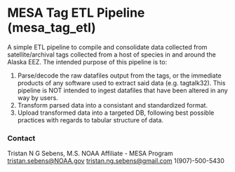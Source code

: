 # MESA Tag ETL Pipeline (mesa_tag_etl)

A simple ETL pipeline to compile and consolidate data collected from satellite/archival tags collected from a host of species in and around the Alaska EEZ. The intended purpose of this pipeline is to:
1. Parse/decode the raw datafiles output from the tags, or the immediate products of any software used to extract said data (e.g. tagtalk32). This pipeline is NOT intended to ingest datafiles that have been altered in any way by users.
2. Transform parsed data into a consistant and standardized format.
3. Upload transformed data into a targeted DB, following best possible practices with regards to tabular structure of data. 

### Contact

Tristan N G Sebens, M.S.
NOAA Affiliate - MESA Program
tristan.sebens@NOAA.gov
tristan.ng.sebens@gmail.com
1(907)-500-5430
